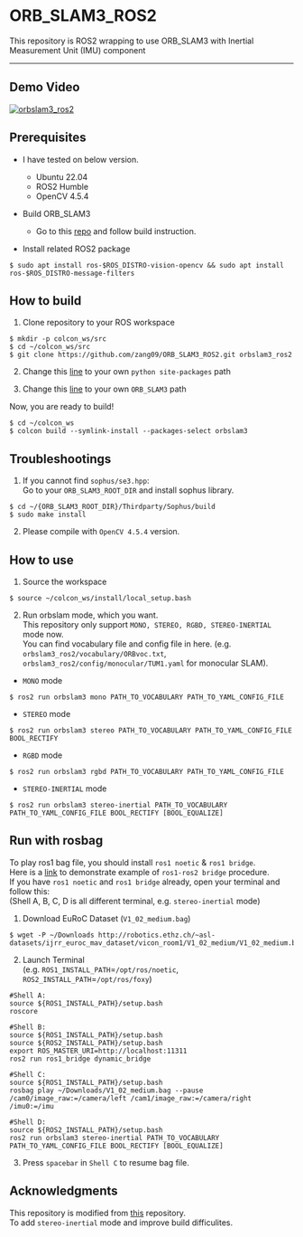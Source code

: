 # ORB_SLAM3_ROS2
This repository is ROS2 wrapping to use ORB_SLAM3 with Inertial Measurement Unit (IMU) component 

---

## Demo Video
[![orbslam3_ros2](https://user-images.githubusercontent.com/31432135/220839530-786b8a28-d5af-4aa5-b4ed-6234c2f4ca33.PNG)](https://www.youtube.com/watch?v=zXeXL8q72lM)

## Prerequisites
- I have tested on below version.
  - Ubuntu 22.04
  - ROS2 Humble
  - OpenCV 4.5.4

- Build ORB_SLAM3
  - Go to this [repo](https://github.com/zang09/ORB-SLAM3-STEREO-FIXED) and follow build instruction.

- Install related ROS2 package
```
$ sudo apt install ros-$ROS_DISTRO-vision-opencv && sudo apt install ros-$ROS_DISTRO-message-filters
```

## How to build
1. Clone repository to your ROS workspace
```
$ mkdir -p colcon_ws/src
$ cd ~/colcon_ws/src
$ git clone https://github.com/zang09/ORB_SLAM3_ROS2.git orbslam3_ros2
```

2. Change this [line](https://github.com/zang09/ORB_SLAM3_ROS2/blob/ee82428ed627922058b93fea1d647725c813584e/CMakeLists.txt#L5) to your own `python site-packages` path

3. Change this [line](https://github.com/zang09/ORB_SLAM3_ROS2/blob/ee82428ed627922058b93fea1d647725c813584e/CMakeModules/FindORB_SLAM3.cmake#L8) to your own `ORB_SLAM3` path

Now, you are ready to build!
```
$ cd ~/colcon_ws
$ colcon build --symlink-install --packages-select orbslam3
```

## Troubleshootings
1. If you cannot find `sophus/se3.hpp`:  
Go to your `ORB_SLAM3_ROOT_DIR` and install sophus library.
```
$ cd ~/{ORB_SLAM3_ROOT_DIR}/Thirdparty/Sophus/build
$ sudo make install
```
2. Please compile with `OpenCV 4.5.4` version.

## How to use
1. Source the workspace  
```
$ source ~/colcon_ws/install/local_setup.bash
```

2. Run orbslam mode, which you want.  
This repository only support `MONO, STEREO, RGBD, STEREO-INERTIAL` mode now.  
You can find vocabulary file and config file in here. (e.g. `orbslam3_ros2/vocabulary/ORBvoc.txt`, `orbslam3_ros2/config/monocular/TUM1.yaml` for monocular SLAM).
  - `MONO` mode  
```
$ ros2 run orbslam3 mono PATH_TO_VOCABULARY PATH_TO_YAML_CONFIG_FILE
```
  - `STEREO` mode  
```
$ ros2 run orbslam3 stereo PATH_TO_VOCABULARY PATH_TO_YAML_CONFIG_FILE BOOL_RECTIFY
```
  - `RGBD` mode  
```
$ ros2 run orbslam3 rgbd PATH_TO_VOCABULARY PATH_TO_YAML_CONFIG_FILE
```
  - `STEREO-INERTIAL` mode  
```
$ ros2 run orbslam3 stereo-inertial PATH_TO_VOCABULARY PATH_TO_YAML_CONFIG_FILE BOOL_RECTIFY [BOOL_EQUALIZE]
```

## Run with rosbag
To play ros1 bag file, you should install `ros1 noetic` & `ros1 bridge`.  
Here is a [link](https://www.theconstructsim.com/ros2-qa-217-how-to-mix-ros1-and-ros2-packages/) to demonstrate example of `ros1-ros2 bridge` procedure.  
If you have `ros1 noetic` and `ros1 bridge` already, open your terminal and follow this:  
(Shell A, B, C, D is all different terminal, e.g. `stereo-inertial` mode)
1. Download EuRoC Dataset (`V1_02_medium.bag`)
```
$ wget -P ~/Downloads http://robotics.ethz.ch/~asl-datasets/ijrr_euroc_mav_dataset/vicon_room1/V1_02_medium/V1_02_medium.bag
```  

2. Launch Terminal  
(e.g. `ROS1_INSTALL_PATH`=`/opt/ros/noetic`, `ROS2_INSTALL_PATH`=`/opt/ros/foxy`)
```
#Shell A:
source ${ROS1_INSTALL_PATH}/setup.bash
roscore

#Shell B:
source ${ROS1_INSTALL_PATH}/setup.bash
source ${ROS2_INSTALL_PATH}/setup.bash
export ROS_MASTER_URI=http://localhost:11311
ros2 run ros1_bridge dynamic_bridge

#Shell C:
source ${ROS1_INSTALL_PATH}/setup.bash
rosbag play ~/Downloads/V1_02_medium.bag --pause /cam0/image_raw:=/camera/left /cam1/image_raw:=/camera/right /imu0:=/imu

#Shell D:
source ${ROS2_INSTALL_PATH}/setup.bash
ros2 run orbslam3 stereo-inertial PATH_TO_VOCABULARY PATH_TO_YAML_CONFIG_FILE BOOL_RECTIFY [BOOL_EQUALIZE]
```

3. Press `spacebar` in `Shell C` to resume bag file.  

## Acknowledgments
This repository is modified from [this](https://github.com/curryc/ros2_orbslam3) repository.  
To add `stereo-inertial` mode and improve build difficulites.
